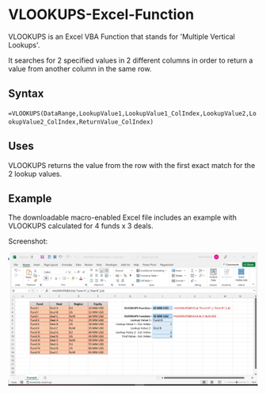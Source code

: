 # VLOOKUPS-Excel-Function
VLOOKUPS is an Excel VBA Function that stands for 'Multiple Vertical Lookups'.

It searches for 2 specified values in 2 different columns in order to return a value from another column in the same row.

## Syntax
`=VLOOKUPS(DataRange,LookupValue1,LookupValue1_ColIndex,LookupValue2,LookupValue2_ColIndex,ReturnValue_ColIndex)`

## Uses
VLOOKUPS returns the value from the row with the first exact match for the 2 lookup values.

## Example
The downloadable macro-enabled Excel file includes an example with VLOOKUPS calculated for 4 funds x 3 deals.

Screenshot:

![Screenshot-Example](/assets/Screenshot-Example.png)
